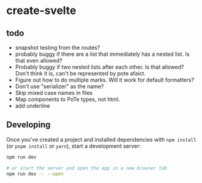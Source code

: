 # create-svelte

## todo

- snapshot testing from the routes?
- probably buggy if there are a list that immediately has a nested list. Is that
  even allowed?
- Probably buggy if two nested lists after each other. Is that allowed? Don't
  think it is, can't be represented by pote afaict.
- Figure out how to do multiple marks. Will it work for default formatters?
- Don't use "serializer" as the name?
- Skip mixed case names in files
- Map components to PoTe types, not html.
- add underline

## Developing

Once you've created a project and installed dependencies with `npm install` (or
`pnpm install` or `yarn`), start a development server:

```bash
npm run dev

# or start the server and open the app in a new browser tab
npm run dev -- --open
```
